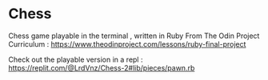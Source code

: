 # Chess
Chess game playable in the terminal , written in Ruby
From The Odin Project Curriculum :  https://www.theodinproject.com/lessons/ruby-final-project

Check out the playable version in a repl : 
https://replit.com/@LrdVnz/Chess-2#lib/pieces/pawn.rb
